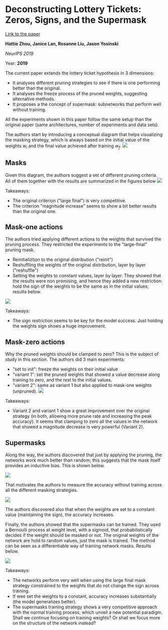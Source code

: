 # Deconstructing Lottery Tickets: Zeros, Signs, and the Supermask

[Link to the paper](https://arxiv.org/abs/1905.01067)

**Hattie Zhou, Janice Lan, Rosanne Liu, Jason Yosinski**

*NeurIPS 2019*

Year: **2019**

The current paper extends the lottery ticket hypothesis in 3 dimensions:
- It analyses different pruning strategies to see if there is one performing better than the original.
- It analyses the freeze process of the pruned weights, suggesting alternative methods.
- It proposes a the concept of supermask: subnetworks that perform well without training.

All the experiments shown in this paper follow the same setup than the original paper (same architectures, number of experiments and data sets).

The authors start by introducing a conceptual diagram that helps visualizing the masking strategy, which is always based on the initial value of the weights $w_i$ and the final value achieved after training $w_f$.
![](zhou2019/mask-diagram.png)

## Masks
Given this diagram, the authors suggest a set of different pruning criteria. All of them together with the results are summarized in the figures below
![](zhou2019/mask-analysis.png)

Takeaways:
- The original criterion ("large final") is very competitive.
- The criterion "magnitude increase" seems to show a bit better results than the original one.

## Mask-one actions
The authors tried applying different actions to the weights that survived the pruning process. They restricted the experiments to the "large-final" pruning mask.
- Reinitializtion to the original distribution ("reinit")
- Reshuffling the weights of the original distribution, layer by layer ("reshuffle")
- Setting the weights to constant values, layer by layer.
They showed that the results were non promising, and hence they added a new restriction: hold the sign of the weights to be the same as in the initial values; results below.

![](zhou2019/one-action.png)

Takeaways:
- The sign restriction seems to be key for the model success. Just holding the weights sign shows a huge improvement.

## Mask-zero actions
Why the pruned weights should be clamped to zero? This is the subject of study in this section. The authors did 3 main experiments:
- "set to init": freeze the weights on their initial value
- "variant 1": set the pruned weights that showed a value decrease along training to zero, and the rest to the initial values.
- "variant 2": same as variant 1 but also applied to mask-one weights (unpruned).
![](zhou2019/zero-action.png)

Takeaways:
- Variant 2 and variant 1 show a great improvement over the original strategy (in both, allowing more prune rate and increasing the peak accuracy). It seems that clamping to zero all the values in the network that showed a magnitude decrease is very powerful (Variant 2).

## Supermasks
Along the way, the authors discovered that just by applying the pruning, the networks work much better than random; this suggests that the mask itself provides an inductive bias. This is shown below.

![](zhou2019/supermasks-intro.png)

That motivates the authors to measure the accuracy without training across all the different masking strategies.

![](zhou2019/supermasks-detail.png)

The authors discovered also that when the weights are set to a constant value (maintaining the sign), the accuracy increases.

Finally, the authors showed that the supermasks can be trained. They used a Bernoulli process at weight level, with a sigmoid, that probabilistically decides if the weight should be masked or not. The original weights of the network are hold to random values, just the mask is trained. The method can be seen as a differentiable way of training network masks. Results below.

![](zhou2019/supermasks-init.png)

Takeaways:
- The networks perform very well when using the large final mask strategy constrained to the weights that do not change the sign across training.
- If wee set the weights to a constant, accuracy increases substantially (the model generalizes better).
- The supermasks training strategy shows a very competitive approach with the normal training process, which unveil a new potential paradigm. Shall we continue focusing on training weights? Or shall we focus more on the structure of the network instead?
